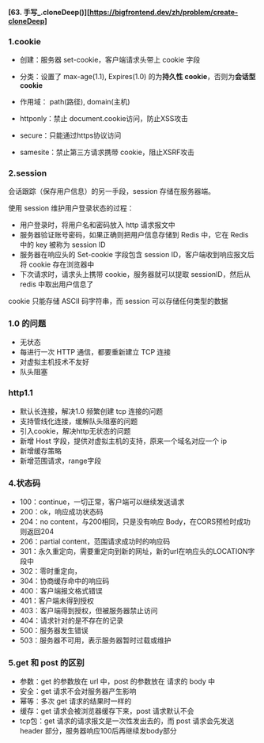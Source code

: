 #### [63. 手写_.cloneDeep()][https://bigfrontend.dev/zh/problem/create-cloneDeep]

### 1.cookie

+ 创建：服务器 set-cookie，客户端请求头带上 cookie 字段
+ 分类：设置了 max-age(1.1), Expires(1.0) 的为**持久性 cookie**，否则为**会话型 cookie**

+ 作用域： path(路径), domain(主机)

+ httponly：禁止 document.cookie访问，防止XSS攻击
+ secure：只能通过https协议访问
+ samesite：禁止第三方请求携带 cookie，阻止XSRF攻击



### 2.session

会话跟踪（保存用户信息）的另一手段，session 存储在服务器端。

使用 session 维护用户登录状态的过程：

+ 用户登录时，将用户名和密码放入 http 请求报文中
+ 服务器验证账号密码，如果正确则把用户信息存储到 Redis 中，它在 Redis 中的 key 被称为 session ID
+ 服务器在响应头的 Set-cookie 字段包含 session ID，客户端收到响应报文后将 cookie 存在浏览器中
+ 下次请求时，请求头上携带 cookie，服务器就可以提取 sessionID，然后从 redis 中取出用户信息了

cookie 只能存储 ASCII 码字符串，而 session 可以存储任何类型的数据



### 1.0 的问题

+ 无状态
+ 每进行一次 HTTP 通信，都要重新建立 TCP 连接
+ 对虚拟主机技术不友好
+ 队头阻塞



### http1.1

+ 默认长连接，解决1.0 频繁创建 tcp 连接的问题
+ 支持管线化连接，缓解队头阻塞的问题
+ 引入cookie，解决http无状态的问题
+ 新增 Host 字段，提供对虚拟主机的支持，原来一个域名对应一个 ip
+ 新增缓存策略
+ 新增范围请求，range字段



### 4.状态码

+ 100：continue，一切正常，客户端可以继续发送请求
+ 200：ok，响应成功状态码
+ 204：no content，与200相同，只是没有响应 Body，在CORS预检时成功则返回204
+ 206：partial content，范围请求成功时的响应码
+ 301：永久重定向，需要重定向到新的网址，新的url在响应头的LOCATION字段中
+ 302：零时重定向，
+ 304：协商缓存命中的响应码
+ 400：客户端报文格式错误
+ 401：客户端未得到授权
+ 403：客户端得到授权，但被服务器禁止访问
+ 404：请求针对的是不存在的记录
+ 500：服务器发生错误
+ 503：服务器不可用，表示服务器暂时过载或维护



### 5.get 和 post 的区别

+ 参数：get 的参数放在 url 中，post 的参数放在 请求的 body 中
+ 安全：get 请求不会对服务器产生影响
+ 幂等：多次 get 请求的结果时一样的
+ 缓存：get 请求会被浏览器缓存下来，post 请求默认不会
+ tcp包：get 请求的请求报文是一次性发出去的，而 post 请求会先发送 header 部分，服务器响应100后再继续发body部分





























